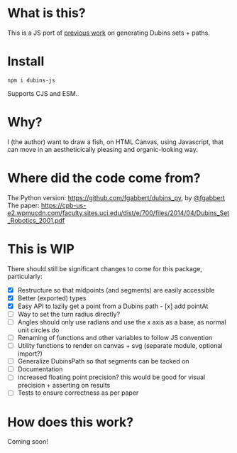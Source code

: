 # What is this?
This is a JS port of [previous work](#where-did-the-code-come-from) on generating Dubins sets + paths.

# Install
```
npm i dubins-js
```

Supports CJS and ESM.

# Why?
I (the author) want to draw a fish, on HTML Canvas, using Javascript, that can move in an aestheticically pleasing and organic-looking way.

# Where did the code come from?
The Python version: https://github.com/fgabbert/dubins_py, by [@fgabbert](https://github.com/fgabbert)
The paper: https://cpb-us-e2.wpmucdn.com/faculty.sites.uci.edu/dist/e/700/files/2014/04/Dubins_Set_Robotics_2001.pdf

# This is WIP
There should still be significant changes to come for this package, particularly:
- [x] Restructure so that midpoints (and segments) are easily accessible
- [x] Better (exported) types
- [x] Easy API to lazily get a point from a Dubins path
      - [x] add pointAt
- [ ] Way to set the turn radius directly?
- [ ] Angles should only use radians and use the x axis as a base, as normal unit circles do
- [ ] Renaming of functions and other variables to follow JS convention
- [ ] Utility functions to render on canvas + svg (separate module, optional import?)
- [ ] Generalize DubinsPath so that segments can be tacked on
- [ ] Documentation
- [ ] increased floating point precision? this would be good for visual precision + asserting on results
- [ ] Tests to ensure correctness as per paper

# How does this work?
Coming soon!
